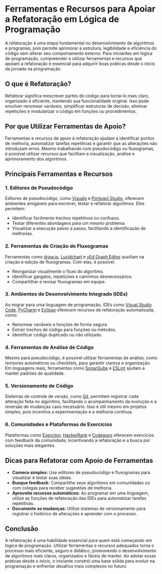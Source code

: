 
# Ferramentas e Recursos para Apoiar a Refatoração em Lógica de Programação

A refatoração é uma etapa fundamental no desenvolvimento de algoritmos e programas, pois permite aprimorar a estrutura, legibilidade e eficiência do código sem alterar seu comportamento externo. Para iniciantes em lógica de programação, compreender e utilizar ferramentas e recursos que apoiam a refatoração é essencial para adquirir boas práticas desde o início da jornada na programação.

## O que é Refatoração?

Refatorar significa reescrever partes do código para torná-lo mais claro, organizado e eficiente, mantendo sua funcionalidade original. Isso pode envolver renomear variáveis, simplificar estruturas de decisão, eliminar repetições e modularizar o código em funções ou procedimentos.

## Por que Utilizar Ferramentas de Apoio?

Ferramentas e recursos de apoio à refatoração ajudam a identificar pontos de melhoria, automatizar tarefas repetitivas e garantir que as alterações não introduzam erros. Mesmo trabalhando com pseudocódigo ou fluxogramas, é possível utilizar recursos que facilitam a visualização, análise e aprimoramento dos algoritmos.

## Principais Ferramentas e Recursos

### 1. Editores de Pseudocódigo

Editores de pseudocódigo, como [Visualg](https://visualg.net/) e [Portugol Studio](https://portugolstudio.sourceforge.io/), oferecem ambientes amigáveis para escrever, testar e refatorar algoritmos. Eles permitem:

- Identificar facilmente trechos repetitivos ou confusos.
- Testar diferentes abordagens para um mesmo problema.
- Visualizar a execução passo a passo, facilitando a identificação de melhorias.

### 2. Ferramentas de Criação de Fluxogramas

Ferramentas como [draw.io](https://app.diagrams.net/), [Lucidchart](https://www.lucidchart.com/) e [yEd Graph Editor](https://www.yworks.com/products/yed) auxiliam na criação e edição de fluxogramas. Com elas, é possível:

- Reorganizar visualmente o fluxo do algoritmo.
- Identificar gargalos, repetições e caminhos desnecessários.
- Compartilhar e revisar fluxogramas em equipe.

### 3. Ambientes de Desenvolvimento Integrado (IDEs)

Ao migrar para uma linguagem de programação, IDEs como [Visual Studio Code](https://code.visualstudio.com/), [PyCharm](https://www.jetbrains.com/pycharm/) e [Eclipse](https://www.eclipse.org/) oferecem recursos de refatoração automatizada, como:

- Renomear variáveis e funções de forma segura.
- Extrair trechos de código para funções ou métodos.
- Identificar código duplicado ou não utilizado.

### 4. Ferramentas de Análise de Código

Mesmo para pseudocódigo, é possível utilizar ferramentas de análise, como revisores automáticos ou checklists, para garantir clareza e organização. Em linguagens reais, ferramentas como [SonarQube](https://www.sonarqube.org/) e [ESLint](https://eslint.org/) ajudam a manter padrões de qualidade.

### 5. Versionamento de Código

Sistemas de controle de versão, como [Git](https://git-scm.com/), permitem registrar cada alteração feita no algoritmo, facilitando o acompanhamento da evolução e a reversão de mudanças caso necessário. Isso é útil mesmo em projetos simples, pois incentiva a experimentação e a melhoria contínua.

### 6. Comunidades e Plataformas de Exercícios

Plataformas como [Exercism](https://exercism.org/), [HackerRank](https://www.hackerrank.com/) e [Codewars](https://www.codewars.com/) oferecem exercícios com feedback da comunidade, incentivando a refatoração e a busca por soluções mais elegantes.

## Dicas para Refatorar com Apoio de Ferramentas

- **Comece simples:** Use editores de pseudocódigo e fluxogramas para visualizar e testar suas ideias.
- **Busque feedback:** Compartilhe seus algoritmos em comunidades ou com colegas para receber sugestões de melhoria.
- **Aproveite recursos automáticos:** Ao programar em uma linguagem, utilize as funções de refatoração das IDEs para automatizar tarefas repetitivas.
- **Documente as mudanças:** Utilize sistemas de versionamento para registrar o histórico de alterações e aprender com o processo.

## Conclusão

A refatoração é uma habilidade essencial para quem está começando em lógica de programação. Utilizar ferramentas e recursos adequados torna o processo mais eficiente, seguro e didático, promovendo o desenvolvimento de algoritmos mais claros, organizados e fáceis de manter. Ao adotar essas práticas desde o início, o iniciante constrói uma base sólida para evoluir na programação e enfrentar desafios mais complexos no futuro.
```
